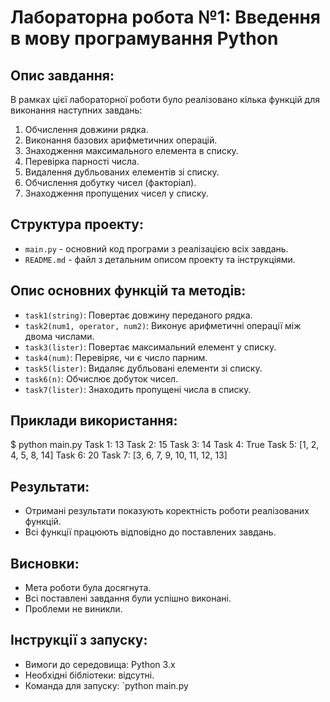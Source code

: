 # Лабораторна робота №1: Введення в мову програмування Python
## Опис завдання:
В рамках цієї лабораторної роботи було реалізовано кілька функцій для виконання наступних завдань:
1. Обчислення довжини рядка.
2. Виконання базових арифметичних операцій.
3. Знаходження максимального елемента в списку.
4. Перевірка парності числа.
5. Видалення дубльованих елементів зі списку.
6. Обчислення добутку чисел (факторіал).
7. Знаходження пропущених чисел у списку.
## Структура проекту:
- `main.py` - основний код програми з реалізацією всіх завдань.
- `README.md` - файл з детальним описом проекту та інструкціями.
## Опис основних функцій та методів:
- `task1(string)`: Повертає довжину переданого рядка.
- `task2(num1, operator, num2)`: Виконує арифметичні операції між двома числами.
- `task3(lister)`: Повертає максимальний елемент у списку.
- `task4(num)`: Перевіряє, чи є число парним.
- `task5(lister)`: Видаляє дубльовані елементи зі списку.
- `task6(n)`: Обчислює добуток чисел.
- `task7(lister)`: Знаходить пропущені числа в списку.
## Приклади використання:
$ python main.py
Task 1: 13
Task 2: 15
Task 3: 14
Task 4: True
Task 5: [1, 2, 4, 5, 8, 14]
Task 6: 20
Task 7: [3, 6, 7, 9, 10, 11, 12, 13]
## Результати:
- Отримані результати показують коректність роботи реалізованих функцій.
- Всі функції працюють відповідно до поставлених завдань.
## Висновки:
- Мета роботи була досягнута.
- Всі поставлені завдання були успішно виконані.
- Проблеми не виникли.
## Інструкції з запуску:
- Вимоги до середовища: Python 3.x
- Необхідні бібліотеки: відсутні.
- Команда для запуску: `python main.py
